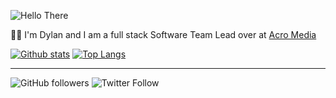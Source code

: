 
![Hello There](https://media.giphy.com/media/3ornk57KwDXf81rjWM/giphy.gif)

 👨‍💻 I'm Dylan and I am a full stack Software Team Lead over at [Acro Media](https://www.acromedia.com/)


[![Github stats](https://github-readme-stats.vercel.app/api?username=dylf&theme=tokyonight&show_icons=true&include_all_commits=true&custom_title=My%20Github%20Stats)](https://github.com/dylf)
[![Top Langs](https://github-readme-stats.vercel.app/api/top-langs/?username=dylf&theme=tokyonight&layout=compact)](https://github.com/dylf)

___

![GitHub followers](https://img.shields.io/github/followers/dylf?color=%23628fda&label=follow%20me&logo=github&logoColor=%23be90f2&style=for-the-badge)
![Twitter Follow](https://img.shields.io/twitter/follow/DylanJFontaine?color=%23628fda&label=%40DylanJFontaine&logo=twitter&logoColor=%23be90f2&style=for-the-badge)

